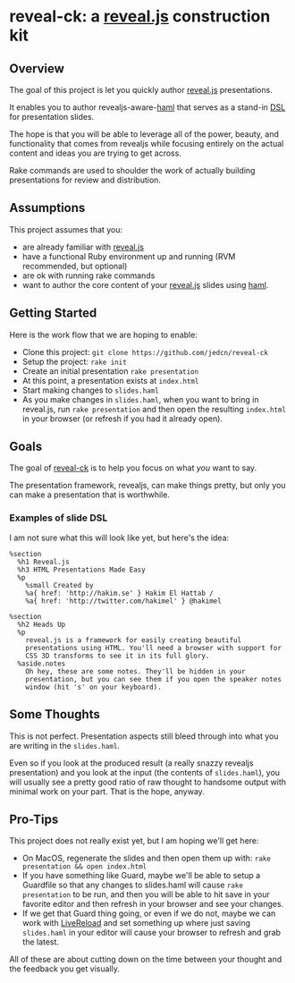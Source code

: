 # reveal-ck: a [reveal.js](http://lab.hakim.se/reveal-js/) construction kit

## Overview

The goal of this project is let you quickly author
[reveal.js](http://lab.hakim.se/reveal-js/) presentations.

It enables you to author revealjs-aware-[haml](http://haml.info/) that
serves as a stand-in
[DSL](http://en.wikipedia.org/wiki/Domain-specific_language) for
presentation slides.

The hope is that you will be able to leverage all of the power,
beauty, and functionality that comes from revealjs while focusing
entirely on the actual content and ideas you are trying to get across.

Rake commands are used to shoulder the work of actually building
presentations for review and distribution.

## Assumptions

This project assumes that you:

* are already familiar with [reveal.js](http://lab.hakim.se/reveal-js/)
* have a functional Ruby environment up and running (RVM recommended,
  but optional)
* are ok with running rake commands
* want to author the core content of your
  [reveal.js](http://lab.hakim.se/reveal-js/) slides using
  [haml](http://haml.info/).

## Getting Started

Here is the work flow that we are hoping to enable:

* Clone this project: ```git clone https://github.com/jedcn/reveal-ck```
* Setup the project: ```rake init```
* Create an initial presentation ```rake presentation```
* At this point, a presentation exists at ```index.html```
* Start making changes to ```slides.haml```
* As you make changes in ```slides.haml```, when you want to bring in
  reveal.js, run ```rake presentation``` and then open the resulting
  ```index.html``` in your browser (or refresh if you had it already
  open).

## Goals

The goal of [reveal-ck](https://github.com/jedcn/reveal-ck) is to help
you focus on what *you* want to say.

The presentation framework, revealjs, can make things pretty, but only
you can make a presentation that is worthwhile.

### Examples of slide DSL

I am not sure what this will look like yet, but here's the idea:

```haml
%section
  %h1 Reveal.js
  %h3 HTML Presentations Made Easy
  %p
    %small Created by
    %a{ href: 'http://hakim.se' } Hakim El Hattab /
    %a{ href: 'http://twitter.com/hakimel' } @hakimel

%section
  %h2 Heads Up
  %p
    reveal.js is a framework for easily creating beautiful
    presentations using HTML. You'll need a browser with support for
    CSS 3D transforms to see it in its full glory.
  %aside.notes
    Oh hey, these are some notes. They'll be hidden in your
    presentation, but you can see them if you open the speaker notes
    window (hit 's' on your keyboard).
```

## Some Thoughts

This is not perfect. Presentation aspects still bleed through into
what you are writing in the ```slides.haml```.

Even so if you look at the produced result (a really snazzy revealjs
presentation) and you look at the input (the contents of
```slides.haml```), you will usually see a pretty good ratio of raw
thought to handsome output with minimal work on your part. That is the
hope, anyway.

## Pro-Tips

This project does not really exist yet, but I am hoping we'll get
here:

* On MacOS, regenerate the slides and then open them up with:
  ```rake presentation && open index.html```
* If you have something like Guard, maybe we'll be able to setup a
  Guardfile so that any changes to slides.haml will cause
  ```rake presentation``` to be run, and then you will be able to hit
  save in your favorite editor and then refresh in your browser and
  see your changes.
* If we get that Guard thing going, or even if we do not, maybe we can
  work with [LiveReload](http://livereload.com/) and set something up
  where just saving ```slides.haml``` in your editor will cause your
  browser to refresh and grab the latest.

All of these are about cutting down on the time between your thought
and the feedback you get visually.
